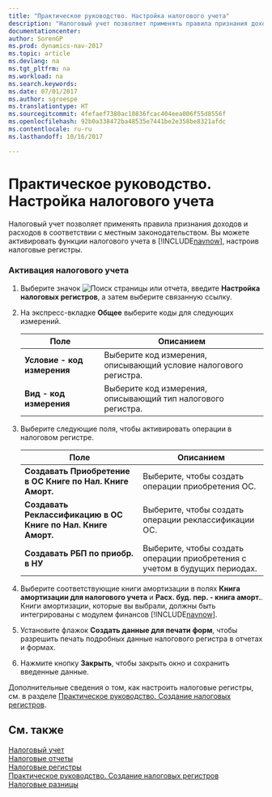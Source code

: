 ```yaml
---
title: "Практическое руководство. Настройка налогового учета"
description: "Налоговый учет позволяет применять правила признания доходов и расходов в соответствии с местным законодательством. Вы можете активировать функции налогового учета в [!INCLUDE[navnow](../../includes/navnow_md.md)], настроив налоговые регистры."
documentationcenter: 
author: SorenGP
ms.prod: dynamics-nav-2017
ms.topic: article
ms.devlang: na
ms.tgt_pltfrm: na
ms.workload: na
ms.search.keywords: 
ms.date: 07/01/2017
ms.author: sgroespe
ms.translationtype: HT
ms.sourcegitcommit: 4fefaef7380ac10836fcac404eea006f55d8556f
ms.openlocfilehash: 92b0a338472ba48535e7441be2e358be8321afdc
ms.contentlocale: ru-ru
ms.lasthandoff: 10/16/2017

---
```

# <a name="how-to-set-up-tax-accounting"></a>Практическое руководство. Настройка налогового учета
Налоговый учет позволяет применять правила признания доходов и расходов в соответствии с местным законодательством. Вы можете активировать функции налогового учета в [!INCLUDE[navnow](../../includes/navnow_md.md)], настроив налоговые регистры.  
  
### <a name="to-activate-tax-accounting"></a>Активация налогового учета  
  
1.  Выберите значок ![Поиск страницы или отчета](media/ui-search/search_small.png "Значок поиска страницы или отчета"), введите **Настройка налоговых регистров**, а затем выберите связанную ссылку.  
  
2.  На экспресс-вкладке **Общее** выберите коды для следующих измерений.  
  
    |Поле|Описанием|  
    |---------------------------------|---------------------------------------|  
    |**Условие - код измерения**|Выберите код измерения, описывающий условие налогового регистра.|  
    |**Вид - код измерения**|Выберите код измерения, описывающий тип налогового регистра.|  
  
3.  Выберите следующие поля, чтобы активировать операции в налоговом регистре.  
  
    |Поле|Описанием|  
    |---------------------------------|---------------------------------------|  
    |**Создавать Приобретение в ОС Книге по Нал. Книге Аморт.**|Выберите, чтобы создать операции приобретения ОС.|  
    |**Создавать Реклассификацию в ОС Книге по Нал. Книге Аморт.**|Выберите, чтобы создать операции реклассификации ОС.|  
    |**Создавать РБП по приобр. в НУ**|Выберите, чтобы создать операции приобретения с учетом в будущих периодах.|  
  
4.  Выберите соответствующие книги амортизации в полях **Книга амортизации для налогового учета** и **Расх. буд. пер. - книга аморт.**. Книги амортизации, которые вы выбрали, должны быть интегрированы с модулем финансов [!INCLUDE[navnow](../../includes/navnow_md.md)].  
  
5.  Установите флажок **Создать данные для печати форм**, чтобы разрешить печать подробных данные налогового регистра в отчетах и формах.  
  
6.  Нажмите кнопку **Закрыть**, чтобы закрыть окно и сохранить введенные данные.  
  
 Дополнительные сведения о том, как настроить налоговые регистры, см. в разделе [Практическое руководство. Создание налоговых регистров](how-to-create-tax-registers.md).  
  
## <a name="see-also"></a>См. также  
 [Налоговый учет](tax-accounting.md)   
 [Налоговые отчеты](assetId:///e42ca8e7-1cee-4fb8-9f71-e596f29cabc3)   
 [Налоговые регистры](tax-registers.md)   
 [Практическое руководство. Создание налоговых регистров](how-to-create-tax-registers.md)   
 [Налоговые разницы](tax-differences.md)
